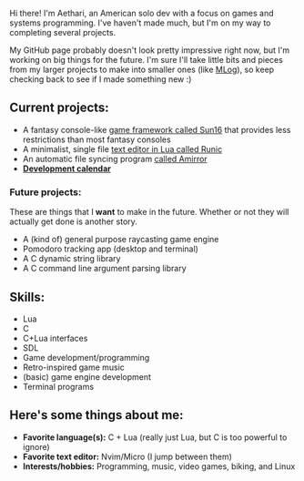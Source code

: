 Hi there! I'm Aethari, an American solo dev with a focus on games and systems programming. I've haven't made much, but I'm on my way to completing
several projects.

My GitHub page probably doesn't look pretty impressive right now, but I'm working on big things for the future. I'm sure I'll take little bits and
pieces from my larger projects to make into smaller ones (like [MLog](https://github.com/Aethari/MLog)), so keep checking back to see if I made 
something new :)

## Current projects:
- A fantasy console-like [game framework called Sun16](https://github.com/Aethari/Sun16) that provides less restrictions than most fantasy consoles
- A minimalist, single file [text editor in Lua called Runic](https://github.com/Aethari/Runic)
- An automatic file syncing program [called Amirror](https://github.com/Aethari/Amirror)
- **[Development calendar](Calendar.md)**

### Future projects:
These are things that I **want** to make in the future. Whether or not they will actually get done is another story.
- A (kind of) general purpose raycasting game engine
- Pomodoro tracking app (desktop and terminal)
- A C dynamic string library
- A C command line argument parsing library

## Skills:
- Lua
- C
- C+Lua interfaces
- SDL
- Game development/programming
- Retro-inspired game music
- (basic) game engine development
- Terminal programs

## Here's some things about me:
- **Favorite language(s):** C + Lua (really just Lua, but C is too powerful to ignore)
- **Favorite text editor:** Nvim/Micro (I jump between them)
- **Interests/hobbies:** Programming, music, video games, biking, and Linux
